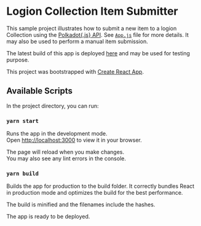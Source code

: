 # Logion Collection Item Submitter

This sample project illustrates how to submit a new item to a logion Collection using the [Polkadot{.js} API](https://polkadot.js.org/docs/api/start).
See [`App.js`](https://github.com/logion-network/logion-collection-item-submitter/blob/main/src/App.js) file for more details.
It may also be used to perform a manual item submission.

The latest build of this app is deployed [here](https://submit.logion.network/) and may be used for testing purpose.

This project was bootstrapped with [Create React App](https://github.com/facebook/create-react-app).

## Available Scripts

In the project directory, you can run:

### `yarn start`

Runs the app in the development mode.\
Open [http://localhost:3000](http://localhost:3000) to view it in your browser.

The page will reload when you make changes.\
You may also see any lint errors in the console.

### `yarn build`

Builds the app for production to the build folder.
It correctly bundles React in production mode and optimizes the build for the best performance.

The build is minified and the filenames include the hashes.

The app is ready to be deployed.
